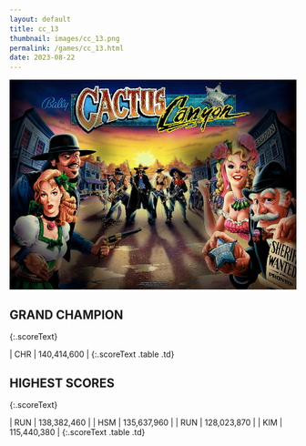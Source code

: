 ```yaml
---
layout: default
title: cc_13
thumbnail: images/cc_13.png
permalink: /games/cc_13.html
date: 2023-08-22
---
```


<img src="../images/cc_13.png" class="gameThumbnail img-fluid mx-auto align-middle"></a>
## GRAND CHAMPION
{:.scoreText}

| CHR | 140,414,600 | 
{:.scoreText .table .td}

## HIGHEST SCORES
{:.scoreText}

| RUN | 138,382,460 | 
| HSM | 135,637,960 | 
| RUN | 128,023,870 | 
| KIM | 115,440,380 | 
{:.scoreText .table .td}
